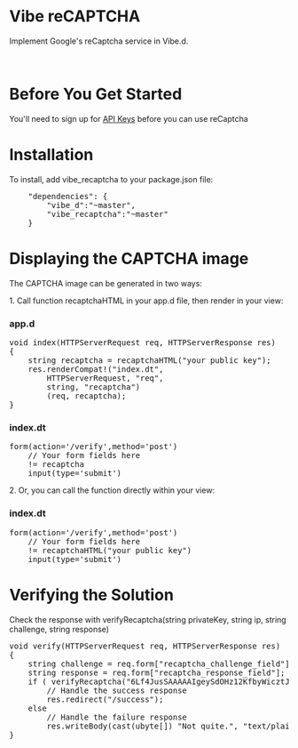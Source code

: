<h1>Vibe reCAPTCHA</h1>
<!-- <p>===============================</p> -->

<p>Implement Google's reCaptcha service in Vibe.d.</p>
<br>

<h1>Before You Get Started</h1>
<!-- <p>===============================</p> -->
<p>You'll need to sign up for <a href="https://www.google.com/recaptcha/admin/create">API Keys</a> before you can use reCaptcha</p>

<h1>Installation</h1>
<!-- <p>===============================</p> -->
<p>To install, add vibe_recaptcha to your package.json file:</p>
<pre>
	"dependencies": {
		"vibe_d":"~master",
		"vibe_recaptcha":"~master"
	}
</pre>

<h1>Displaying the CAPTCHA image</h1>
<!-- <p>===============================</p> -->
<p>The CAPTCHA image can be generated in two ways:</p>
<p>1. Call function recaptchaHTML in your app.d file, then render in your view:</p>

<h3>app.d</h3>
<pre>
void index(HTTPServerRequest req, HTTPServerResponse res)
{
	string recaptcha = recaptchaHTML("your public key");
	res.renderCompat!("index.dt",
		HTTPServerRequest, "req",
		string, "recaptcha")
		(req, recaptcha);
}
</pre>
<h3>index.dt</h3>
<pre>
form(action='/verify',method='post')
	// Your form fields here
	!= recaptcha
	input(type='submit')
</pre>

<p>2. Or, you can call the function directly within your view:</p>
<h3>index.dt</h3>
<pre>
form(action='/verify',method='post')
	// Your form fields here
	!= recaptchaHTML("your public key")
	input(type='submit')
</pre>

<h1>Verifying the Solution</h1>
<!-- <p>===============================</p> -->
<p>Check the response with verifyRecaptcha(string privateKey, string ip, string challenge, string response)</p>
<pre>
void verify(HTTPServerRequest req, HTTPServerResponse res)
{
	string challenge = req.form["recaptcha_challenge_field"];
	string response = req.form["recaptcha_response_field"];
	if ( verifyRecaptcha("6Lf4JusSAAAAAIgeySdOHz12KfbyWicztJvyG-Yt", req.peer, challenge, response) )
		// Handle the success response
		res.redirect("/success");
	else
		// Handle the failure response
		res.writeBody(cast(ubyte[]) "Not quite.", "text/plain");
}
</pre>